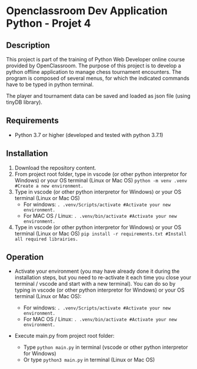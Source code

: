 # Openclassroom Dev Application Python - Projet 4

## Description

This project is part of the training of Python Web Developer online course provided by OpenClassroom.
The purpose of this project is to develop a python offline application to manage chess tournament encounters.
The program is composed of several menus, for which the indicated commands have to be typed in python terminal.

The player and tournament data can be saved and loaded as json file (using tinyDB library).

## Requirements

- Python 3.7 or higher (developed and tested with python 3.7.1)

## Installation

1. Download the repository content.
2. From project root folder, type in vscode (or other python interpretor for Windows) or your OS terminal (Linux or Mac OS) 
    ```python -m venv .venv #Create a new environment.```
3. Type in vscode (or other python interpretor for Windows) or your OS terminal (Linux or Mac OS) 
    - For windows: ```. .venv/Scripts/activate #Activate your new environment.```
    - For MAC OS / Linux: ```. .venv/bin/activate #Activate your new environment.```
4. Type in vscode (or other python interpretor for Windows) or your OS terminal (Linux or Mac OS)
    ```pip install -r requirements.txt #Install all required librairies.```

## Operation

- Activate your environment (you may have already done it during the installation steps, but you need to re-activate it each time you close your terminal / vscode and start with a new terminal).
You can do so by typing in vscode (or other python interpretor for Windows) or your OS terminal (Linux or Mac OS):
    - For windows: ```. .venv/Scripts/activate #Activate your new environment.```
    - For MAC OS / Linux: ```. .venv/bin/activate #Activate your new environment.```

- Execute main.py from project root folder:
    - Type ```python main.py``` in terminal (vscode or other python interpretor for Windows)
    - Or type ```python3 main.py``` in terminal (Linux or Mac OS)
